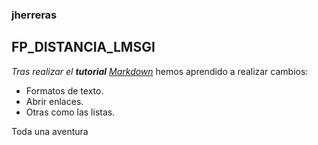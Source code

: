 ### jherreras
## FP_DISTANCIA_LMSGI
_Tras realizar el **tutorial** [Markdown](http://www.markdowntutorial.com/)_ hemos aprendido a realizar cambios:
* Formatos de texto.
* Abrir enlaces.  
* Otras como las listas.

Toda una aventura
